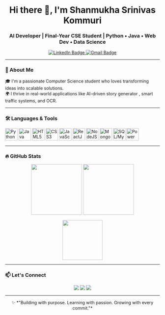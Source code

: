<!-- HERO -->
<h1 align="center">Hi there 👋, I'm Shanmukha Srinivas Kommuri</h1>
<h3 align="center"> AI Developer | Final-Year CSE Student | Python • Java • Web Dev • Data Science</h3>

<p align="center">
  <!-- Profile Views with Eye Icon -->
<!--   <img src="https://img.shields.io/badge/Profile_Views-👁️%20%20joseph--dev-6c63ff?style=for-the-badge" alt="Profile Views" /> -->

  <!-- LinkedIn Badge -->
  <a href="https://www.linkedin.com/in/kommuri-shanmukha-srinivas/" target="_blank">
    <img src="https://img.shields.io/badge/LinkedIn-Connect-0077B5?style=for-the-badge&logo=linkedin&logoColor=white" alt="LinkedIn Badge" />
  </a>

  <!-- Gmail Badge -->
  <a href="mailto:srinivaskommuri9204@gmail.com">
    <img src="https://img.shields.io/badge/Gmail-Say%20Hi!-D14836?style=for-the-badge&logo=gmail&logoColor=white" alt="Gmail Badge" />
  </a>
</p>

---

### 🧠 About Me

🎓 I'm a passionate Computer Science student who loves transforming ideas into scalable solutions.  
🌍 I thrive in real-world applications like AI-driven story generator , smart traffic systems, and OCR.

---

### 🛠️ Languages & Tools

<p align="left">
  <!-- Languages -->
  <img src="https://cdn.jsdelivr.net/gh/devicons/devicon/icons/python/python-original.svg" title="Python" width="40" height="40"/>
  <img src="https://cdn.jsdelivr.net/gh/devicons/devicon/icons/java/java-original.svg" title="Java" width="40" height="40"/>
  <img src="https://cdn.jsdelivr.net/gh/devicons/devicon/icons/html5/html5-original.svg" title="HTML5" width="40" height="40"/>
  <img src="https://cdn.jsdelivr.net/gh/devicons/devicon/icons/css3/css3-original.svg" title="CSS3" width="40" height="40"/>
  <img src="https://cdn.jsdelivr.net/gh/devicons/devicon/icons/javascript/javascript-original.svg" title="JavaScript" width="40" height="40"/>

  <!-- Web/Backend -->
  <img src="https://cdn.jsdelivr.net/gh/devicons/devicon/icons/react/react-original.svg" title="ReactJS" width="40" height="40"/>
  <img src="https://cdn.jsdelivr.net/gh/devicons/devicon/icons/nodejs/nodejs-original.svg" title="NodeJS" width="40" height="40"/>
  <img src="https://cdn.jsdelivr.net/gh/devicons/devicon/icons/mongodb/mongodb-original.svg" title="MongoDB" width="40" height="40"/>
  <img src="https://cdn.jsdelivr.net/gh/devicons/devicon/icons/mysql/mysql-original.svg" title="SQL/MySQL" width="40" height="40"/>

  <!-- Analytics -->
  <img src="https://img.icons8.com/color/48/000000/power-bi.png" title="Power BI" width="40" height="40"/>
</p>

---

### 🔥 GitHub Stats

<p align="center">
  <img src="https://github-readme-stats.vercel.app/api?username=ShanmukhaKommuri&show_icons=true&theme=tokyonight" height="165" />
  <img src="https://github-readme-streak-stats.herokuapp.com/?user=ShanmukhaKommuri&theme=tokyonight" height="165" />
</p>

<p align="center">
  <img src="https://github-readme-stats.vercel.app/api/top-langs/?username=ShanmukhaKommuri&layout=compact&theme=tokyonight" height="130" />
</p>

---


<!---➡️ Check out more at [github.com/ShanmukhaKommuri](https://github.com/ShanmukhaKommuri)-->


### 📫 Let's Connect

<p align="center">
  <a href="mailto:srinivaskommuri9204@gmail.com"><img src="https://img.shields.io/badge/Gmail-Write%20to%20me-red?style=for-the-badge&logo=gmail" /></a>
  <a href="https://www.linkedin.com/in/kommuri-shanmukha-srinivas/"><img src="https://img.shields.io/badge/LinkedIn-Connect%20on%20LinkedIn-blue?style=for-the-badge&logo=linkedin" /></a>
  <a href="https://github.com/ShanmukhaKommuri"><img src="https://img.shields.io/badge/GitHub-Follow-black?style=for-the-badge&logo=github" /></a>
</p>

---

<p align="center">
  ✨ *"Building with purpose. Learning with passion. Growing with every commit."*
</p>
